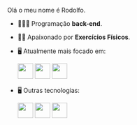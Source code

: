 Olá o meu nome é Rodolfo.

- 👨🏻‍💻 Programação **back-end**.
- 🧗🏼 Apaixonado por **Exercícios Físicos**.
- 🖥️ Atualmente mais focado em:

  <img width='35' height='35' src="https://cdn.jsdelivr.net/gh/devicons/devicon/icons/python/python-original.svg" />

  <img  width='35' height='35' src="https://cdn.jsdelivr.net/gh/devicons/devicon/icons/django/django-plain.svg" />
  
  <img   width='35' height='35' src="https://cdn.jsdelivr.net/gh/devicons/devicon/icons/mysql/mysql-original.svg" />

- 🖥️ Outras tecnologias:

  <img width='35' height='35' src="https://cdn.jsdelivr.net/gh/devicons/devicon/icons/html5/html5-original.svg" />

  <img width='35' height='35' src="https://cdn.jsdelivr.net/gh/devicons/devicon/icons/css3/css3-original.svg" />

  <img  width='35' height='35' src="https://cdn.jsdelivr.net/gh/devicons/devicon/icons/sqlite/sqlite-original.svg" />
